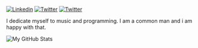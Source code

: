 [![Linkedin](https://img.shields.io/badge/-Linkedin-2867B2?style=flat-square&logo=Linkedin&logoColor=white)](https://www.linkedin.com/in/carlos-azuaje-559a33125/)
[![Twitter](https://img.shields.io/badge/-Twitter-1DA1F2?style=flat-square&logo=Twitter&logoColor=white)](https://twitter.com/_charlyjazz)
[![Twitter](https://img.shields.io/badge/-Codewars-222?style=flat-square&logo=Codewars&logoColor=red)](https://www.codewars.com/users/CharlyJazz)

I dedicate myself to music and programming. I am a common man and i am happy with that.

![My GitHub Stats](https://github-readme-stats.vercel.app/api?username=charlyjazz&show_icons=true&bg_color=ffffff&line_height=20&hide_border=true&hide_title=true&text_color=222&icon_color=222&title_color=222)
